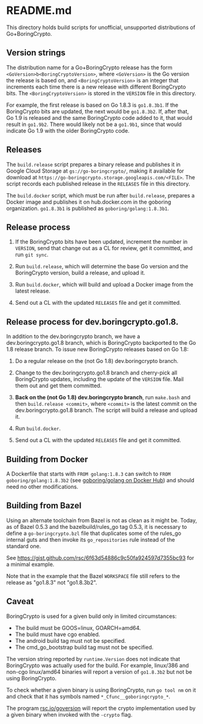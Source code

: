 # README.md

This directory holds build scripts for unofficial, unsupported
distributions of Go+BoringCrypto.

## Version strings

The distribution name for a Go+BoringCrypto release has the form `<GoVersion>b<BoringCryptoVersion>`,
where `<GoVersion>` is the Go version the release is based on, and `<BoringCryptoVersion>` is
an integer that increments each time there is a new release with different BoringCrypto bits.
The `<BoringCryptoVersion>` is stored in the `VERSION` file in this directory.

For example, the first release is based on Go 1.8.3 is `go1.8.3b1`.
If the BoringCrypto bits are updated, the next would be `go1.8.3b2`.
If, after that, Go 1.9 is released and the same BoringCrypto code added to it,
that would result in `go1.9b2`. There would likely not be a `go1.9b1`,
since that would indicate Go 1.9 with the older BoringCrypto code.

## Releases

The `build.release` script prepares a binary release and publishes it in Google Cloud Storage
at `gs://go-boringcrypto/`, making it available for download at
`https://go-boringcrypto.storage.googleapis.com/<FILE>`.
The script records each published release in the `RELEASES` file in this directory.

The `build.docker` script, which must be run after `build.release`, prepares a Docker image
and publishes it on hub.docker.com in the goboring organization.
`go1.8.3b1` is published as `goboring/golang:1.8.3b1`.

## Release process

1. If the BoringCrypto bits have been updated, increment the number in `VERSION`,
send that change out as a CL for review, get it committed, and run `git sync`.

2. Run `build.release`, which will determine the base Go version and the BoringCrypto
version, build a release, and upload it.

3. Run `build.docker`, which will build and upload a Docker image from the latest release.

4. Send out a CL with the updated `RELEASES` file and get it committed.

## Release process for dev.boringcrypto.go1.8.

In addition to the dev.boringcrypto branch, we have a dev.boringcrypto.go1.8 branch,
which is BoringCrypto backported to the Go 1.8 release branch.
To issue new BoringCrypto releases based on Go 1.8:

1. Do a regular release on the (not Go 1.8) dev.boringcrypto branch.

2. Change to the dev.boringcrypto.go1.8 branch and cherry-pick all
BoringCrypto updates, including the update of the `VERSION` file.
Mail them out and get them committed.

3. **Back on the (not Go 1.8) dev.boringcrypto branch**,
run `make.bash` and then `build.release <commit>`,
where `<commit>` is the latest commit on the dev.boringcrypto.go1.8 branch.
The script will build a release and upload it.

4. Run `build.docker`.

5. Send out a CL with the updated `RELEASES` file and get it committed.

## Building from Docker

A Dockerfile that starts with `FROM golang:1.8.3` can switch
to `FROM goboring/golang:1.8.3b2` (see [goboring/golang on Docker Hub](https://hub.docker.com/r/goboring/golang/))
and should need no other modifications.

## Building from Bazel

Using an alternate toolchain from Bazel is not as clean as it might be.
Today, as of Bazel 0.5.3 and the bazelbuild/rules_go tag 0.5.3,
it is necessary to define a `go-boringcrypto.bzl` file that duplicates
some of the rules_go internal guts and then invoke its `go_repositories` rule
instead of the standard one.

See https://gist.github.com/rsc/6f63d54886c9c50fa924597d7355bc93 for a minimal example.

Note that in the example that the Bazel `WORKSPACE` file still refers to the release as "go1.8.3" not "go1.8.3b2".

## Caveat

BoringCrypto is used for a given build only in limited circumstances:

  - The build must be GOOS=linux, GOARCH=amd64.
  - The build must have cgo enabled.
  - The android build tag must not be specified.
  - The cmd_go_bootstrap build tag must not be specified.

The version string reported by `runtime.Version` does not indicate that BoringCrypto
was actually used for the build. For example, linux/386 and non-cgo linux/amd64 binaries
will report a version of `go1.8.3b2` but not be using BoringCrypto.

To check whether a given binary is using BoringCrypto, run `go tool nm` on it and check
that it has symbols named `*_Cfunc__goboringcrypto_*`.

The program [rsc.io/goversion](https://godoc.org/rsc.io/goversion) will report the
crypto implementation used by a given binary when invoked with the `-crypto` flag.
